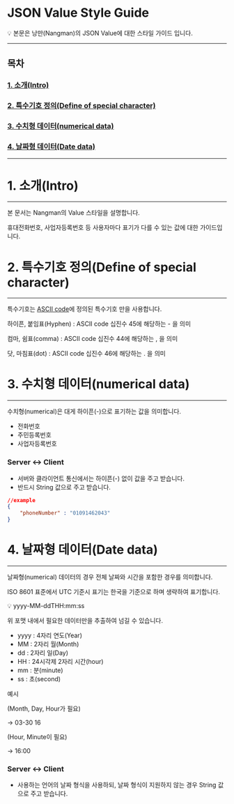 # JSON Value Style Guide

<aside>
💡 본문은 낭만(Nangman)의 JSON Value에 대한 스타일 가이드 입니다.

</aside>

---
## 목차

### [1. 소개(Intro)](https://github.com/Nangman-corp/JSON-Value-Style-Guide/blob/main/README.md#1-%EC%86%8C%EA%B0%9Cintro)
### [2. 특수기호 정의(Define of special character)](https://github.com/Nangman-corp/JSON-Value-Style-Guide/blob/main/README.md#2-%ED%8A%B9%EC%88%98%EA%B8%B0%ED%98%B8-%EC%A0%95%EC%9D%98define-of-special-character)
### [3. 수치형 데이터(numerical data)](https://github.com/Nangman-corp/JSON-Value-Style-Guide/blob/main/README.md#3-%EC%88%98%EC%B9%98%ED%98%95-%EB%8D%B0%EC%9D%B4%ED%84%B0numerical-data)
### [4. 날짜형 데이터(Date data)](https://github.com/Nangman-corp/JSON-Value-Style-Guide/blob/main/README.md#4-%EB%82%A0%EC%A7%9C%ED%98%95-%EB%8D%B0%EC%9D%B4%ED%84%B0date-data)

---

# 1. 소개(Intro)

---

본 문서는 Nangman의 Value 스타일을 설명합니다.

휴대전화번호, 사업자등록번호 등 사용자마다 표기가 다를 수 있는 값에 대한 가이드입니다.

# 2. 특수기호 정의(Define of special character)

---

특수기호는 [ASCII code](https://xn--ko-jnk.wikipedia.org/wiki/ASCII)에 정의된 특수기호 만을 사용합니다.
    

하이픈, 붙임표(Hyphen) : ASCII code 십진수 45에 해당하는 - 을 의미

컴마, 쉼표(comma) : ASCII code 십진수 44에 해당하는 , 을 의미

닷, 마침표(dot) : ASCII code 십진수 46에 해당하는 . 을 의미

# 3. 수치형 데이터(numerical data)

---

수치형(numerical)은 대게 하이픈(-)으로 표기하는 값을 의미합니다.

- 전화번호
- 주민등록번호
- 사업자등록번호

### Server ↔ Client

- 서버와 클라이언트 통신에서는 하이픈(-) 없이 값을 주고 받습니다.
- 반드시 String 값으로 주고 받습니다.

```json
//example
{
	"phoneNumber" : "01091462043"
}
```

# 4. 날짜형 데이터(Date data)

---

날짜형(numerical) 데이터의 경우 전체 날짜와 시간을 포함한 경우를 의미합니다.

ISO 8601 표준에서 UTC 기준시 표기는 한국을 기준으로 하며 생략하여 표기합니다.

<aside>
💡 yyyy-MM-ddTHH:mm:ss

</aside>

위 포맷 내에서 필요한 데이터만을 추출하여 넘길 수 있습니다.

- yyyy : 4자리 연도(Year)
- MM : 2자리 월(Month)
- dd : 2자리 일(Day)
- HH : 24시각제 2자리 시간(hour)
- mm : 분(minute)
- ss : 초(second)

예시 

(Month, Day, Hour가 필요)

→ 03-30 16

(Hour, Minute이 필요)

→ 16:00

### Server ↔ Client

- 사용하는 언어의 날짜 형식을 사용하되, 날짜 형식이 지원하지 않는 경우 String 값으로 주고 받습니다.

